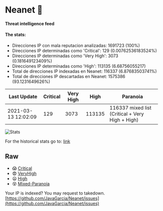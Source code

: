 # Neanet :hocho:
#### Threat intelligence feed
#### The stats:

- Direcciones IP con mala reputacion analizadas: 1691723 (100%)
- Direcciones IP determinadas como 'Critical':  129 (0.00762536183524%)
- Direcciones IP determinadas como 'Very High':  3073 (0.181649123409%)
- Direcciones IP determinadas como 'High':  113135 (6.68756055217)
- Total de direcciones IP indexadas en Neanet:  116337 (6.87683503741%)
- Total de direcciones IP descartadas en Neanet:  1575386 (93.1231649626%)

| Last Update | Critical | Very High | High | Paranoia |
| --- | --- | --- | --- | --- |
| 2021-03-13 12:02:09 | 129 | 3073 | 113135 | 116337 mixed list (Critical + Very High + High)|

![Stats](https://docs.google.com/spreadsheets/d/e/2PACX-1vSnaNMIXVabIpDJjufMlzH7poXnshF3mgd8Is1g9ytUEzVsP5my4Trn8f-xkoLLQ38xpL3HtmUexLo6/pubchart?oid=501124687&format=image)

For the historical stats go to: [link](/stats.csv)
## Raw
- :scream: [Critical](https://raw.githubusercontent.com/JavaGarcia/Neanet/master/blacklists/neanet_critical.txt)
- :fearful: [VeryHigh](https://raw.githubusercontent.com/JavaGarcia/Neanet/master/blacklists/neanet_veryHigh.txtt)
- :frowning: [High](https://raw.githubusercontent.com/JavaGarcia/Neanet/master/blacklists/neanet_high.txt)
- :dizzy_face: [Mixed-Paranoia](https://raw.githubusercontent.com/JavaGarcia/Neanet/master/blacklists/neanet_all.txt)


Your IP is indexed? You may request to takedown. [https://github.com/JavaGarcia/Neanet/issues](https://github.com/JavaGarcia/Neanet/issues)

































































































































































































































































































































































































































































































































































































































































































































































































































































































































































































































































































































































































































































































































































































































































































































































































































































































































































































































































































































































































































































































































































































































































































































































































































































































































































































































































































































































































































































































































































































































































































































































































































































































































































































































































































































































































































































































































































































































































































































































































































































































































































































































































































































































































































































































































































































































































































































































































































































































































































































































